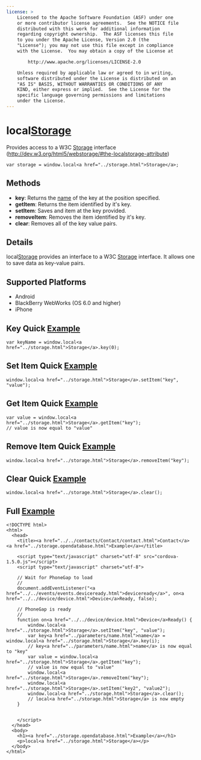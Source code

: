 ```yaml
---
license: >
    Licensed to the Apache Software Foundation (ASF) under one
    or more contributor license agreements.  See the NOTICE file
    distributed with this work for additional information
    regarding copyright ownership.  The ASF licenses this file
    to you under the Apache License, Version 2.0 (the
    "License"); you may not use this file except in compliance
    with the License.  You may obtain a copy of the License at

        http://www.apache.org/licenses/LICENSE-2.0

    Unless required by applicable law or agreed to in writing,
    software distributed under the License is distributed on an
    "AS IS" BASIS, WITHOUT WARRANTIES OR CONDITIONS OF ANY
    KIND, either express or implied.  See the License for the
    specific language governing permissions and limitations
    under the License.
---
```


local<a href="../storage.html">Storage</a>
===============

Provides access to a W3C <a href="../storage.html">Storage</a> interface (http://dev.w3.org/html5/webstorage/#the-localstorage-attribute)

    var storage = window.local<a href="../storage.html">Storage</a>;

Methods
-------

- __key__: Returns the <a href="../parameters/name.html">name</a> of the key at the position specified. 
- __getItem__: Returns the item identified by it's key.
- __setItem__: Saves and item at the key provided.
- __removeItem__: Removes the item identified by it's key.
- __clear__: Removes all of the key value pairs.

Details
-----------

local<a href="../storage.html">Storage</a> provides an interface to a W3C <a href="../storage.html">Storage</a> interface.  It allows one to save data as key-value pairs.

Supported Platforms
-------------------

- Android
- BlackBerry WebWorks (OS 6.0 and higher)
- iPhone

Key Quick <a href="../storage.opendatabase.html">Example</a>
-------------

    var keyName = window.local<a href="../storage.html">Storage</a>.key(0);

Set Item Quick <a href="../storage.opendatabase.html">Example</a>
-------------

    window.local<a href="../storage.html">Storage</a>.setItem("key", "value");

Get Item Quick <a href="../storage.opendatabase.html">Example</a>
-------------

	var value = window.local<a href="../storage.html">Storage</a>.getItem("key");
	// value is now equal to "value"

Remove Item Quick <a href="../storage.opendatabase.html">Example</a>
-------------

	window.local<a href="../storage.html">Storage</a>.removeItem("key");

Clear Quick <a href="../storage.opendatabase.html">Example</a>
-------------

	window.local<a href="../storage.html">Storage</a>.clear();

Full <a href="../storage.opendatabase.html">Example</a>
------------

    <!DOCTYPE html>
    <html>
      <head>
        <title><a href="../../contacts/Contact/contact.html">Contact</a> <a href="../storage.opendatabase.html">Example</a></title>

        <script type="text/javascript" charset="utf-8" src="cordova-1.5.0.js"></script>
        <script type="text/javascript" charset="utf-8">

        // Wait for PhoneGap to load
        //
        document.addEventListener("<a href="../../events/events.deviceready.html">deviceready</a>", on<a href="../../device/device.html">Device</a>Ready, false);

        // PhoneGap is ready
        //
        function on<a href="../../device/device.html">Device</a>Ready() {
			window.local<a href="../storage.html">Storage</a>.setItem("key", "value");
			var key<a href="../parameters/name.html">name</a> = window.local<a href="../storage.html">Storage</a>.key(i);
			// key<a href="../parameters/name.html">name</a> is now equal to "key"
			var value = window.local<a href="../storage.html">Storage</a>.getItem("key");
			// value is now equal to "value"
			window.local<a href="../storage.html">Storage</a>.removeItem("key");
			window.local<a href="../storage.html">Storage</a>.setItem("key2", "value2");
			window.local<a href="../storage.html">Storage</a>.clear();
			// local<a href="../storage.html">Storage</a> is now empty
        }
    

        </script>
      </head>
      <body>
        <h1><a href="../storage.opendatabase.html">Example</a></h1>
        <p>local<a href="../storage.html">Storage</a></p>
      </body>
    </html>
